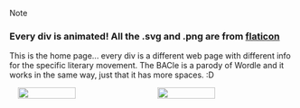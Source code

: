 > [!NOTE]  
> ### Every div is animated! All the .svg and .png are from [flaticon](https://www.flaticon.com/)  

This is the home page... every div is a different web page with different info for the specific literary movement. 
The BACle is a parody of Wordle and it works in the same way, just that it has more spaces. :D

<div style="display: flex; justify-content: center; gap: 20px;">
  <img src="https://github.com/user-attachments/assets/dcad777b-280e-4d25-b816-29c547a989c9" style="width: 45%;">
  <img src="https://github.com/user-attachments/assets/157c65c9-4a89-4623-ab37-9bdb92931d10" style="width: 45%;">
</div>  


